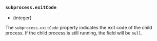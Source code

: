 ### `subprocess.exitCode`

* {integer}

The `subprocess.exitCode` property indicates the exit code of the child process.
If the child process is still running, the field will be `null`.

